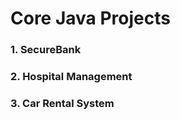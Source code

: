 <h1>Core Java Projects</h1>

<h3>1. SecureBank</h3>
<h3>2. Hospital Management</h3>
<h3>3. Car Rental System</h3>

